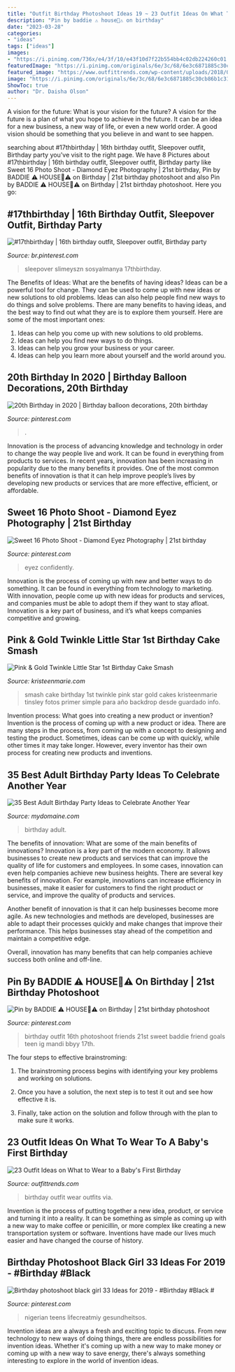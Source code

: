 ```yaml
---
title: "Outfit Birthday Photoshoot Ideas 19 ~ 23 Outfit Ideas On What To Wear To A Baby&#039;s First Birthday"
description: "Pin by baddie ⚠️ house💞⚠️ on birthday"
date: "2023-03-28"
categories:
- "ideas"
tags: ["ideas"]
images:
- "https://i.pinimg.com/736x/e4/3f/10/e43f10d7f22b554bb4c02db224260c01.jpg"
featuredImage: "https://i.pinimg.com/originals/6e/3c/68/6e3c6871885c30cb86b1c31c394e25aa.jpg"
featured_image: "https://www.outfittrends.com/wp-content/uploads/2018/08/outfits-for-first-birthday-party.jpg"
image: "https://i.pinimg.com/originals/6e/3c/68/6e3c6871885c30cb86b1c31c394e25aa.jpg"
ShowToc: true
author: "Dr. Daisha Olson"
---
```



A vision for the future: What is your vision for the future?
A vision for the future is a plan of what you hope to achieve in the future. It can be an idea for a new business, a new way of life, or even a new world order. A good vision should be something that you believe in and want to see happen.

	

		
searching about #17thbirthday | 16th birthday outfit, Sleepover outfit, Birthday party you've visit to the right page. We have 8 Pictures about #17thbirthday | 16th birthday outfit, Sleepover outfit, Birthday party like Sweet 16 Photo Shoot - Diamond Eyez Photography | 21st birthday, Pin by BADDIE ⚠️ HOUSE💞⚠️ on Birthday | 21st birthday photoshoot and also Pin by BADDIE ⚠️ HOUSE💞⚠️ on Birthday | 21st birthday photoshoot. Here you go:
		
    
## #17thbirthday | 16th Birthday Outfit, Sleepover Outfit, Birthday Party

<img loading=lazy src="https://i.pinimg.com/originals/6e/3c/68/6e3c6871885c30cb86b1c31c394e25aa.jpg" onerror="this.onerror=null;this.src='https://tse3.mm.bing.net/th?id=OIP.jT2uTApcDmTcLULrPdeTqwHaJ4&amp;pid=15.1';" alt="#17thbirthday | 16th birthday outfit, Sleepover outfit, Birthday party">

_Source: br.pinterest.com_

>sleepover slimeyszn sosyalmanya 17thbirthday. 

	

The Benefits of Ideas: What are the benefits of having ideas?
Ideas can be a powerful tool for change. They can be used to come up with new ideas or new solutions to old problems. Ideas can also help people find new ways to do things and solve problems. There are many benefits to having ideas, and the best way to find out what they are is to explore them yourself. Here are some of the most important ones: 
1. Ideas can help you come up with new solutions to old problems.
2. Ideas can help you find new ways to do things.
3. Ideas can help you grow your business or your career.
4. Ideas can help you learn more about yourself and the world around you.

    
## 20th Birthday In 2020 | Birthday Balloon Decorations, 20th Birthday

<img loading=lazy src="https://i.pinimg.com/736x/94/79/5e/94795ea69172373b34583f03658f9a1e.jpg" onerror="this.onerror=null;this.src='https://tse2.mm.bing.net/th?id=OIP.Tgy2B8rMnIbWgftKlsxf7wHaJ3&amp;pid=15.1';" alt="20th Birthday in 2020 | Birthday balloon decorations, 20th birthday">

_Source: pinterest.com_

>. 

	

Innovation is the process of advancing knowledge and technology in order to change the way people live and work. It can be found in everything from products to services. In recent years, innovation has been increasing in popularity due to the many benefits it provides. One of the most common benefits of innovation is that it can help improve people’s lives by developing new products or services that are more effective, efficient, or affordable.

    
## Sweet 16 Photo Shoot - Diamond Eyez Photography | 21st Birthday

<img loading=lazy src="https://i.pinimg.com/736x/53/2e/73/532e73a6712e7e76bdffc246ce58ba1d.jpg" onerror="this.onerror=null;this.src='https://tse3.mm.bing.net/th?id=OIP.Cmchgga0GQ5ulBqS5Co7ggHaLH&amp;pid=15.1';" alt="Sweet 16 Photo Shoot - Diamond Eyez Photography | 21st birthday">

_Source: pinterest.com_

>eyez confidently. 

	

Innovation is the process of coming up with new and better ways to do something. It can be found in everything from technology to marketing. With innovation, people come up with new ideas for products and services, and companies must be able to adopt them if they want to stay afloat. Innovation is a key part of business, and it’s what keeps companies competitive and growing.

    
## Pink &amp; Gold Twinkle Little Star 1st Birthday Cake Smash

<img loading=lazy src="http://kristeenmarie.com/photography/blog/wp-content/uploads/2017/02/2017-02-28_0002.jpg" onerror="this.onerror=null;this.src='https://tse1.mm.bing.net/th?id=OIP.RVpVj5NH-5TOLLeJRQD8kwHaPx&amp;pid=15.1';" alt="Pink &amp; Gold Twinkle Little Star 1st Birthday Cake Smash">

_Source: kristeenmarie.com_

>smash cake birthday 1st twinkle pink star gold cakes kristeenmarie tinsley fotos primer simple para año backdrop desde guardado info. 

	

Invention process: What goes into creating a new product or invention?
Invention is the process of coming up with a new product or idea. There are many steps in the process, from coming up with a concept to designing and testing the product. Sometimes, ideas can be come up with quickly, while other times it may take longer. However, every inventor has their own process for creating new products and inventions.

    
## 35 Best Adult Birthday Party Ideas To Celebrate Another Year

<img loading=lazy src="https://www.mydomaine.com/thmb/3k7Vzrk2yahK6HHc0Rsl42kb-io=/700x700/filters:fill(auto,1)/cdn.cliqueinc.com__cache__posts__222499__adult-birthday-party-ideas-222499-1493171710332-main.700x0c-0891cf47785a4d1dbaa7140a8b177f6c.jpg" onerror="this.onerror=null;this.src='https://tse3.mm.bing.net/th?id=OIP.XeVhXrbBS3MxNxGxBatikwHaHa&amp;pid=15.1';" alt="35 Best Adult Birthday Party Ideas to Celebrate Another Year">

_Source: mydomaine.com_

>birthday adult. 

	

The benefits of innovation: What are some of the main benefits of innovations?
Innovation is a key part of the modern economy. It allows businesses to create new products and services that can improve the quality of life for customers and employees. In some cases, innovation can even help companies achieve new business heights.
There are several key benefits of innovation. For example, innovations can increase efficiency in businesses, make it easier for customers to find the right product or service, and improve the quality of products and services.

Another benefit of innovation is that it can help businesses become more agile. As new technologies and methods are developed, businesses are able to adapt their processes quickly and make changes that improve their performance. This helps businesses stay ahead of the competition and maintain a competitive edge.

Overall, innovation has many benefits that can help companies achieve success both online and off-line.

    
## Pin By BADDIE ⚠️ HOUSE💞⚠️ On Birthday | 21st Birthday Photoshoot

<img loading=lazy src="https://i.pinimg.com/736x/20/4f/1a/204f1a3e29a0e5dbceaf1a395ff9d5e2.jpg" onerror="this.onerror=null;this.src='https://tse2.mm.bing.net/th?id=OIP.ZomSDG2yMLWqYsf22f4hKwHaI1&amp;pid=15.1';" alt="Pin by BADDIE ⚠️ HOUSE💞⚠️ on Birthday | 21st birthday photoshoot">

_Source: pinterest.com_

>birthday outfit 16th photoshoot friends 21st sweet baddie friend goals teen ig mandi bbyy 17th. 

	

The four steps to effective brainstroming:
1. The brainstroming process begins with identifying your key problems and working on solutions.
2. Once you have a solution, the next step is to test it out and see how effective it is.

3. Finally, take action on the solution and follow through with the plan to make sure it works.

    
## 23 Outfit Ideas On What To Wear To A Baby&#039;s First Birthday

<img loading=lazy src="https://www.outfittrends.com/wp-content/uploads/2018/08/outfits-for-first-birthday-party.jpg" onerror="this.onerror=null;this.src='https://tse4.mm.bing.net/th?id=OIP.nOfWA1rTP4oXWs3oBcjegAHaJ4&amp;pid=15.1';" alt="23 Outfit Ideas on What to Wear to a Baby&#039;s First Birthday">

_Source: outfittrends.com_

>birthday outfit wear outfits via. 

	

Invention is the process of putting together a new idea, product, or service and turning it into a reality. It can be something as simple as coming up with a new way to make coffee or penicillin, or more complex like creating a new transportation system or software. Inventions have made our lives much easier and have changed the course of history.

    
## Birthday Photoshoot Black Girl 33 Ideas For 2019 - #Birthday #Black #

<img loading=lazy src="https://i.pinimg.com/736x/e4/3f/10/e43f10d7f22b554bb4c02db224260c01.jpg" onerror="this.onerror=null;this.src='https://tse3.mm.bing.net/th?id=OIP.qu0jrAqFsjnmmmdq5B8-QAAAAA&amp;pid=15.1';" alt="Birthday photoshoot black girl 33 Ideas for 2019 - #Birthday #Black #">

_Source: pinterest.com_

>nigerian teens lifecreatmiy gesundheitsos. 

	

Invention ideas are a always a fresh and exciting topic to discuss. From new technology to new ways of doing things, there are endless possibilities for invention ideas. Whether it's coming up with a new way to make money or coming up with a new way to save energy, there's always something interesting to explore in the world of invention ideas.

